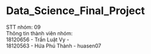 # Data_Science_Final_Project
STT nhóm: 09  
Thông tin thành viên nhóm:  
18120656 - Trần Luật Vy -  
18120563 - Hứa Phú Thành - huasen07
